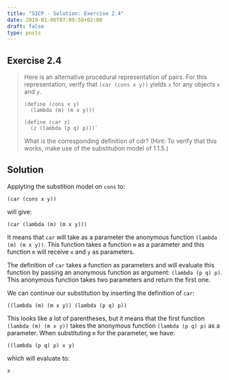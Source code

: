 ```yaml
---
title: "SICP - Solution: Exercise 2.4"
date: 2019-01-06T07:09:58+02:00
draft: false
type: posts
---
```


## Exercise 2.4

> Here is an alternative procedural representation of pairs. For this representation, verify that `(car (cons x y))` yields `x` for any objects `x` and `y`.
> 
> ```
> (define (cons x y)
>   (lambda (m) (m x y)))
> 
> (define (car z)
>   (z (lambda (p q) p)))`
> ```
> 
> What is the corresponding definition of cdr? (Hint: To verify that this works, make use of the substitution model of 1.1.5.)

## Solution

Applyting the substition model on `cons` to:

```
(car (cons x y))
```

will give:

```
(car (lambda (m) (m x y)))
```

It means that `car` will take as a parameter the anonymous function `(lambda (m) (m x y))`. This function takes a function `m` as a parameter and this function `m` will receive `x` and `y` as parameters.

The definition of `car` takes a function as parameters and will evaluate this function by passing an anonymous function as argument: `(lambda (p q) p)`. This anonymous function takes two parameters and return the first one.

We can continue our substitution by inserting the definition of `car`:

```
((lambda (m) (m x y)) (lambda (p q) p))
```

This looks like a lot of parentheses, but it means that the first function `(lambda (m) (m x y))` takes the anonymous function `(lambda (p q) p)` as a parameter. When substituting `m` for the parameter, we have:

```
((lambda (p q) p) x y)
```

which will evaluate to:

```
x
```
